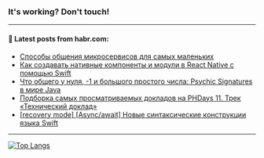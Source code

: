 ### It's working? Don't touch!

---
<!--
#### 🛠️ Technical stack:

![C++](https://img.shields.io/badge/C++-informational?logo=c%2B%2B&style=flat&logoColor=white&color=9C033A)
![Java](https://img.shields.io/badge/Java-informational?logo=java&style=flat&logoColor=white&color=007396)
![Kotlin](https://img.shields.io/badge/Kotlin-informational?logo=Kotlin&style=flat&logoColor=white&color=0095D5)
![JS](https://img.shields.io/badge/JS-informational?logo=javaScript&style=flat&logoColor=black&color=F7Df1E) <br>
![HTML5](https://img.shields.io/badge/HTML5-informational?logo=html5&style=flat&logoColor=white&color=E34F26)
![CSS3](https://img.shields.io/badge/CSS3-informational?logo=css3&style=flat&logoColor=white&color=157286)
![Sass](https://img.shields.io/badge/Saas-informational?logo=sass&style=flat&logoColor=white&color=hotpink)
![PHP](https://img.shields.io/badge/PHP-informational?logo=php&style=flat&logoColor=white&color=777BB4) <br>
![WebPAck](https://img.shields.io/badge/WebPack-informational?logo=webPack&style=flat&logoColor=white&color=FF6F00)
![Bootstrap](https://img.shields.io/badge/Bootstrap-informational?logo=Bootstrap&style=flat&logoColor=white&color=7952B3)
![MySQL](https://img.shields.io/badge/MySQL-informational?logo=MySQL&style=flat&logoColor=white&color=00f) <br>
![NodeJS](https://img.shields.io/badge/NodeJS-informational?logo=node.js&style=flat&logoColor=white&color=43853D)
![Spring](https://img.shields.io/badge/Spring-informational?logo=Spring&style=flat&logoColor=white&color=0A9EDC)
![Angular](https://img.shields.io/badge/Vue-informational?logo=vue.js&style=flat&logoColor=white&color=red)
![Git](https://img.shields.io/badge/Git-informational?logo=git&style=flat&logoColor=white&color=darkorange)

___
-->

#### 💬 Latest posts from habr.com:

<!-- BLOG-POST-LIST:START -->
- [Способы общения микросервисов для самых маленьких](https://habr.com/ru/post/677128/?utm_source=habrahabr&utm_medium=rss&utm_campaign=677128)
- [Как создавать нативные компоненты и модули в React Native с помощью Swift](https://habr.com/ru/post/671978/?utm_source=habrahabr&utm_medium=rss&utm_campaign=671978)
- [Что общего у нуля, -1 и большого простого числа: Psychic Signatures в мире Java](https://habr.com/ru/post/676924/?utm_source=habrahabr&utm_medium=rss&utm_campaign=676924)
- [Подборка самых просматриваемых докладов на PHDays 11. Трек «Технический доклад»](https://habr.com/ru/post/677114/?utm_source=habrahabr&utm_medium=rss&utm_campaign=677114)
- [[recovery mode] [Async/await] Новые синтаксические конструкции языка Swift](https://habr.com/ru/post/677116/?utm_source=habrahabr&utm_medium=rss&utm_campaign=677116)
<!-- BLOG-POST-LIST:END -->

---

[![Top Langs](https://github-readme-stats.vercel.app/api/top-langs/?username=zloylis&layout=compact&hide_border=true&theme=dracula)](https://github.com/zloylis)
